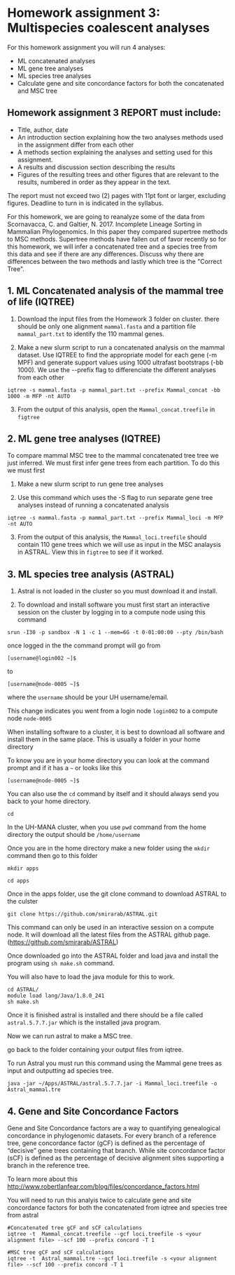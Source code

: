 # Homework assignment 3: Multispecies coalescent analyses

For this homework assignment you will run 4 analyses:
- ML concatenated analyses
- ML gene tree analyses
- ML species tree analyses
- Calculate gene and site concordance factors for both the concatenated and MSC tree 


## Homework assignment 3 REPORT must include:

- Title, author, date
- An introduction section explaining how the two analyses methods used in the assignment differ from each other
- A methods section explaining the analyses and setting used for this assignment.
- A results and discussion section describing the results
- Figures of the resulting trees and other figures that are relevant to the results, numbered in order as they appear in the text.

The report must not exceed two (2) pages with 11pt font or larger, excluding figures. Deadline to turn in is indicated in the syllabus.

For this homework, we are going to reanalyze some of the data from Scornavacca, C. and Galtier, N. 2017. Incomplete Lineage Sorting in Mammalian Phylogenomics. In this paper they compared supertree methods to MSC methods. Supertree methods have fallen out of favor recently so for this homework, we will infer a concatenated tree and a species tree from this data and see if there are any differences. Discuss why there are differences between the two methods and lastly which tree is the "Correct Tree". 

## 1. ML Concatenated analysis of the mammal tree of life (IQTREE)

1. Download the input files from the Homework 3 folder on cluster. there should be only one alignment ```mammal.fasta``` and a partition file ```mammal_part.txt``` to identify the 110 mammal genes. 

2. Make a new slurm script to run a concatenated analysis on the mammal dataset. Use IQTREE to find the appropriate model for each gene (-m MPF) and generate support values using 1000 ultrafast bootstraps (-bb 1000). We use the --prefix flag to differenciate the different analyses from each other

```
iqtree -s mammal.fasta -p mammal_part.txt --prefix Mammal_concat -bb 1000 -m MFP -nt AUTO
```

3. From the output of this analysis, open the ```Mammal_concat.treefile``` in ```figtree```


## 2. ML gene tree analyses (IQTREE)

To compare mammal MSC tree to the mammal concatenated tree tree we just inferred. We must first infer gene trees from each partition. To do this we must first

1. Make a new slurm script to run gene tree analyses

2. Use this command which uses the -S flag to run separate gene tree analyses instead of running a concatenated analysis
```
iqtree -s mammal.fasta -p mammal_part.txt --prefix Mammal_loci -m MFP -nt AUTO
```

3. From the output of this analysis, the ```Mammal_loci.treefile``` should contain 110 gene trees which we will use as input in the MSC analaysis in ASTRAL. View this in ```figtree``` to see if it worked.

## 3. ML species tree analysis (ASTRAL) 

1. Astral is not loaded in the cluster so you must download it and install. 

2. To download and install software you must first start an interactive session on the cluster by logging in to a compute node using this command

```
srun -I30 -p sandbox -N 1 -c 1 --mem=6G -t 0-01:00:00 --pty /bin/bash
```

once logged in the the command prompt will go from

```
[username@login002 ~]$
```
to
```
[username@node-0005 ~]$
```
where the ```username``` should be your UH username/email. 

This change indicates you went from a login node ```login002``` to a compute node ```node-0005```

When installing software to a cluster, it is best to download all software and install them in the same place. This is usually a folder in your home directory 

To know you are in your home directory you can look at the command prompt and if it has a ```~```  or looks like this 

```
[username@node-0005 ~]$
``` 

You can also use the ```cd``` command by itself and it should always send you back to your home directory.

```
cd
```

In the UH-MANA cluster, when you use ```pwd``` command from the home directory the output should be ```/home/username```

Once you are in the home directory make a new folder using the ```mkdir``` command then go to this folder

```
mkdir apps

cd apps
```

Once in the apps folder, use the git clone command to download ASTRAL to the culster

```
git clone https://github.com/smirarab/ASTRAL.git
```
This command can only be used in an interactive session on a compute node. It will download all the latest files from the ASTRAL github page. (https://github.com/smirarab/ASTRAL)


Once downloaded go into the ASTRAL folder and load java and install the program using ```sh make.sh``` command.

You will also have to load the java module for this to work.

```
cd ASTRAL/
module load lang/Java/1.8.0_241
sh make.sh
```

Once it is finished astral is installed and there should be a file called ```astral.5.7.7.jar``` which is the installed java program.   

Now we can run astral to make a MSC tree.

go back to the folder containing your output files from iqtree.

To run Astral you must run this command using the Mammal gene trees as input and outputting ad species tree.

```
java -jar ~/Apps/ASTRAL/astral.5.7.7.jar -i Mammal_loci.treefile -o Astral_mammal.tre
```

## 4. Gene and Site Concordance Factors

Gene and Site Concordance factors are a way to quantifying genealogical concordance in phylogenomic datasets. For every branch of a reference tree, gene concordance factor (gCF) is defined as the percentage of “decisive” gene trees containing that branch. While site concordance factor (sCF) is defined as the percentage of decisive alignment sites supporting a branch in the reference tree. 

To learn more about this http://www.robertlanfear.com/blog/files/concordance_factors.html

You will need to run this analyis twice to calculate gene and site concordance factors for both the concatenated from iqtree and species tree from astral

```
#Concatenated tree gCF and sCF calculations
iqtree -t  Mammal_concat.treefile --gcf loci.treefile -s <your alignment file> --scf 100 --prefix concord -T 1

#MSC tree gCF and sCF calculations
iqtree -t  Astral_mammal.tre --gcf loci.treefile -s <your alignment file> --scf 100 --prefix concord -T 1
```

